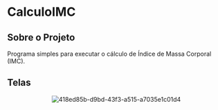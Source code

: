 # CalculoIMC

<h2> Sobre o Projeto </h2> 
Programa simples para executar o cálculo de Índice de Massa Corporal (IMC).

<h2> Telas </h2> 

<div align="center"> 

![418ed85b-d9bd-43f3-a515-a7035e1c01d4](https://user-images.githubusercontent.com/68405849/188987535-85855e32-a397-4ea2-bd8f-ef03057c693e.jpg)

</div> 
